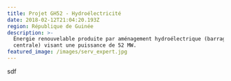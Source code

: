 ```yaml
---
title: Projet GH52 - Hydroélectricité
date: 2018-02-12T21:04:20.193Z
region: République de Guinée
description: >-
  Énergie renouvelable produite par aménagement hydroélectrique (barrage et
  centrale) visant une puissance de 52 MW.
featured_image: /images/serv_expert.jpg
---
```

sdf

